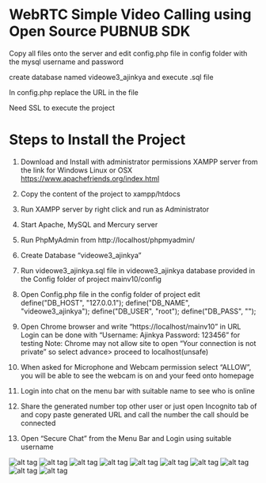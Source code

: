 WebRTC Simple Video Calling using Open Source PUBNUB SDK
===========================================================

Copy all files onto the server and edit config.php file in config folder with the mysql username and password

create database named videowe3_ajinkya and execute .sql file

In config.php replace the URL in the file 

Need SSL to execute the project

Steps to Install the Project
========================

1)	Download and Install with administrator permissions XAMPP server from the link for Windows Linux or OSX https://www.apachefriends.org/index.html

2)	Copy the content of the project to xampp/htdocs

3)	Run XAMPP server by right click and run as Administrator

4)	Start Apache, MySQL and Mercury server

5)	Run PhpMyAdmin from http://localhost/phpmyadmin/

6)	Create Database “videowe3_ajinkya”

7)	Run videowe3_ajinkya.sql file in videowe3_ajinkya database provided in the Config folder of project mainv10/config

8)	Open Config.php file in the config folder of project edit
define("DB_HOST", "127.0.0.1");
define("DB_NAME", "videowe3_ajinkya");
define("DB_USER", "root");
define("DB_PASS", "");

9)	Open Chrome browser and write “https://localhost/mainv10” in URL
Login can be done with “Username: Ajinkya Password: 123456” for testing
Note: Chrome may not allow site to open “Your connection is not private” so select advance> proceed to localhost(unsafe) 

10)	When asked for Microphone and Webcam permission select “ALLOW”, you will be able to see the webcam is on and your feed onto homepage

11)	Login into chat on the menu bar with suitable name to see who is online

12)	Share the generated number top other user or just open Incognito tab of  and copy paste generated URL and call the number the call should be connected

13)	Open “Secure Chat” from the Menu Bar and Login using suitable username

![alt tag](https://www.dropbox.com/s/vl28kc4ltdlrkd8/Signup_Page.jpg?dl=0)
![alt tag](https://www.dropbox.com/s/qcnlrxx0a57cgux/LoginPage.jpg?dl=0)
![alt tag](https://www.dropbox.com/s/zr3tcipqkhg2n3p/Rename.jpg?dl=0)
![alt tag](https://www.dropbox.com/s/etnmi6um8jlwu7c/Main_Interface.png?dl=0)
![alt tag](https://www.dropbox.com/s/gpfxjcsutd026ek/Login_Chat.jpg?dl=0)
![alt tag](https://www.dropbox.com/s/zewcxtw14a4zx2c/OnlineUsers_and%20Chatrooms.jpg?dl=0)
![alt tag](https://www.dropbox.com/s/5zo9h4b8hhrk61q/Call_Ongoing.jpg?dl=0)
![alt tag](https://www.dropbox.com/s/6w0u2a0s2puzbfn/EditData_Page.jpg?dl=0)
![alt tag](https://www.dropbox.com/s/s1btcv9u2d68kr6/Password_Reset.jpg?dl=0)
![alt tag](https://www.dropbox.com/s/zr3tcipqkhg2n3p/Rename.jpg?dl=0)
